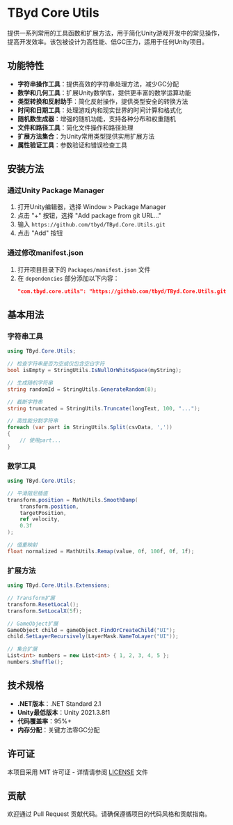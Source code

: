 # TByd Core Utils

提供一系列常用的工具函数和扩展方法，用于简化Unity游戏开发中的常见操作，提高开发效率。该包被设计为高性能、低GC压力，适用于任何Unity项目。

## 功能特性

- **字符串操作工具**：提供高效的字符串处理方法，减少GC分配
- **数学和几何工具**：扩展Unity数学库，提供更丰富的数学运算功能
- **类型转换和反射助手**：简化反射操作，提供类型安全的转换方法
- **时间和日期工具**：处理游戏内和现实世界的时间计算和格式化
- **随机数生成器**：增强的随机功能，支持各种分布和权重随机
- **文件和路径工具**：简化文件操作和路径处理
- **扩展方法集合**：为Unity常用类型提供实用扩展方法
- **属性验证工具**：参数验证和错误检查工具

## 安装方法

### 通过Unity Package Manager

1. 打开Unity编辑器，选择 Window > Package Manager
2. 点击 "+" 按钮，选择 "Add package from git URL..."
3. 输入 `https://github.com/tbyd/TByd.Core.Utils.git`
4. 点击 "Add" 按钮

### 通过修改manifest.json

1. 打开项目目录下的 `Packages/manifest.json` 文件
2. 在 `dependencies` 部分添加以下内容：
   ```json
   "com.tbyd.core.utils": "https://github.com/tbyd/TByd.Core.Utils.git"
   ```

## 基本用法

### 字符串工具

```csharp
using TByd.Core.Utils;

// 检查字符串是否为空或仅包含空白字符
bool isEmpty = StringUtils.IsNullOrWhiteSpace(myString);

// 生成随机字符串
string randomId = StringUtils.GenerateRandom(8);

// 截断字符串
string truncated = StringUtils.Truncate(longText, 100, "...");

// 高性能分割字符串
foreach (var part in StringUtils.Split(csvData, ','))
{
    // 使用part...
}
```

### 数学工具

```csharp
using TByd.Core.Utils;

// 平滑阻尼插值
transform.position = MathUtils.SmoothDamp(
    transform.position, 
    targetPosition, 
    ref velocity, 
    0.3f
);

// 值重映射
float normalized = MathUtils.Remap(value, 0f, 100f, 0f, 1f);
```

### 扩展方法

```csharp
using TByd.Core.Utils.Extensions;

// Transform扩展
transform.ResetLocal();
transform.SetLocalX(5f);

// GameObject扩展
GameObject child = gameObject.FindOrCreateChild("UI");
child.SetLayerRecursively(LayerMask.NameToLayer("UI"));

// 集合扩展
List<int> numbers = new List<int> { 1, 2, 3, 4, 5 };
numbers.Shuffle();
```

## 技术规格

- **.NET版本**：.NET Standard 2.1
- **Unity最低版本**：Unity 2021.3.8f1
- **代码覆盖率**：95%+
- **内存分配**：关键方法零GC分配

## 许可证

本项目采用 MIT 许可证 - 详情请参阅 [LICENSE](LICENSE.md) 文件

## 贡献

欢迎通过 Pull Request 贡献代码。请确保遵循项目的代码风格和贡献指南。 